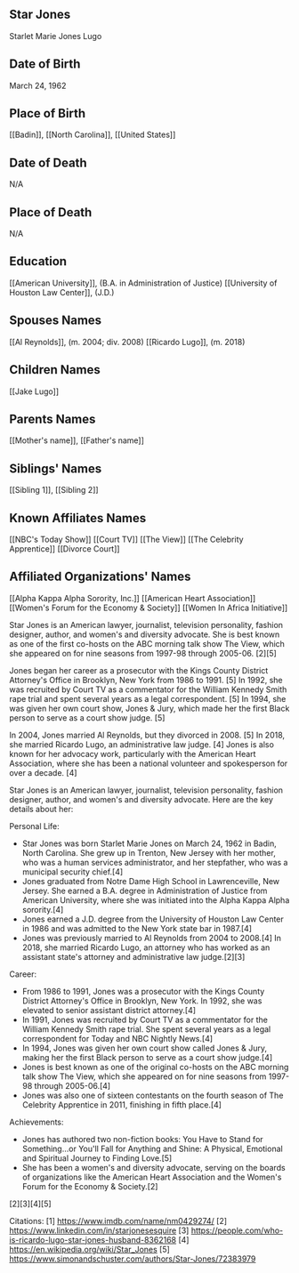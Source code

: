 ## Star Jones
Starlet Marie Jones Lugo

## Date of Birth
March 24, 1962

## Place of Birth
[[Badin]], [[North Carolina]], [[United States]]

## Date of Death
N/A

## Place of Death
N/A

## Education
[[American University]], (B.A. in Administration of Justice)
[[University of Houston Law Center]], (J.D.)

## Spouses Names
[[Al Reynolds]], (m. 2004; div. 2008)
[[Ricardo Lugo]], (m. 2018)

## Children Names
[[Jake Lugo]]

## Parents Names
[[Mother's name]], [[Father's name]]

## Siblings' Names
[[Sibling 1]], [[Sibling 2]]

## Known Affiliates Names
[[NBC's Today Show]]
[[Court TV]]
[[The View]]
[[The Celebrity Apprentice]]
[[Divorce Court]]

## Affiliated Organizations' Names
[[Alpha Kappa Alpha Sorority, Inc.]]
[[American Heart Association]]
[[Women's Forum for the Economy & Society]]
[[Women In Africa Initiative]]

Star Jones is an American lawyer, journalist, television personality, fashion designer, author, and women's and diversity advocate. She is best known as one of the first co-hosts on the ABC morning talk show The View, which she appeared on for nine seasons from 1997-98 through 2005-06. [2][5]

Jones began her career as a prosecutor with the Kings County District Attorney's Office in Brooklyn, New York from 1986 to 1991. [5] In 1992, she was recruited by Court TV as a commentator for the William Kennedy Smith rape trial and spent several years as a legal correspondent. [5] In 1994, she was given her own court show, Jones & Jury, which made her the first Black person to serve as a court show judge. [5]

In 2004, Jones married Al Reynolds, but they divorced in 2008. [5] In 2018, she married Ricardo Lugo, an administrative law judge. [4] Jones is also known for her advocacy work, particularly with the American Heart Association, where she has been a national volunteer and spokesperson for over a decade. [4]

Star Jones is an American lawyer, journalist, television personality, fashion designer, author, and women's and diversity advocate. Here are the key details about her:

Personal Life:
- Star Jones was born Starlet Marie Jones on March 24, 1962 in Badin, North Carolina. She grew up in Trenton, New Jersey with her mother, who was a human services administrator, and her stepfather, who was a municipal security chief.[4]
- Jones graduated from Notre Dame High School in Lawrenceville, New Jersey. She earned a B.A. degree in Administration of Justice from American University, where she was initiated into the Alpha Kappa Alpha sorority.[4]
- Jones earned a J.D. degree from the University of Houston Law Center in 1986 and was admitted to the New York state bar in 1987.[4]
- Jones was previously married to Al Reynolds from 2004 to 2008.[4] In 2018, she married Ricardo Lugo, an attorney who has worked as an assistant state's attorney and administrative law judge.[2][3]

Career:
- From 1986 to 1991, Jones was a prosecutor with the Kings County District Attorney's Office in Brooklyn, New York. In 1992, she was elevated to senior assistant district attorney.[4]
- In 1991, Jones was recruited by Court TV as a commentator for the William Kennedy Smith rape trial. She spent several years as a legal correspondent for Today and NBC Nightly News.[4]
- In 1994, Jones was given her own court show called Jones & Jury, making her the first Black person to serve as a court show judge.[4]
- Jones is best known as one of the original co-hosts on the ABC morning talk show The View, which she appeared on for nine seasons from 1997-98 through 2005-06.[4]
- Jones was also one of sixteen contestants on the fourth season of The Celebrity Apprentice in 2011, finishing in fifth place.[4]

Achievements:
- Jones has authored two non-fiction books: You Have to Stand for Something...or You'll Fall for Anything and Shine: A Physical, Emotional and Spiritual Journey to Finding Love.[5]
- She has been a women's and diversity advocate, serving on the boards of organizations like the American Heart Association and the Women's Forum for the Economy & Society.[2]

[2][3][4][5]

Citations:
[1] https://www.imdb.com/name/nm0429274/
[2] https://www.linkedin.com/in/starjonesesquire
[3] https://people.com/who-is-ricardo-lugo-star-jones-husband-8362168
[4] https://en.wikipedia.org/wiki/Star_Jones
[5] https://www.simonandschuster.com/authors/Star-Jones/72383979